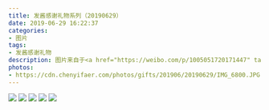 ```yaml
---
title: 发酱感谢礼物系列（20190629）
date: 2019-06-29 16:22:37
categories:
- 图片
tags:
- 发酱感谢礼物
description: 图片来自于<a href="https://weibo.com/p/1005051720171447" target="_blank">quanmmmmm</a><br/>“看这图，莫非是悟空选的长颈猫，木质的🐈，手感好好～” ​​​ ​​​​​​ ​
photos: 
- https://cdn.chenyifaer.com/photos/gifts/201906/20190629/IMG_6800.JPG
---
```


![](https://cdn.chenyifaer.com/photos/gifts/201906/20190629/IMG_6801.JPG)
![](https://cdn.chenyifaer.com/photos/gifts/201906/20190629/IMG_6802.JPG)
![](https://cdn.chenyifaer.com/photos/gifts/201906/20190629/IMG_6803.JPG)
![](https://cdn.chenyifaer.com/photos/gifts/201906/20190629/IMG_6804.JPG)
![](https://cdn.chenyifaer.com/photos/gifts/201906/20190629/IMG_6805.JPG)
